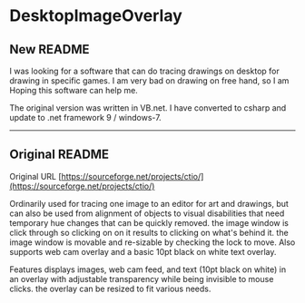 #  DesktopImageOverlay
## New README

I was looking for a software that can do tracing drawings on desktop for drawing in specific games.
I am very bad on drawing on free hand, so I am Hoping this software can help me.


The original version was written in VB.net. I have converted to csharp and update to .net framework 9 / windows-7.


-----

## Original README

Original URL [https://sourceforge.net/projects/ctio/](https://sourceforge.net/projects/ctio/)


Ordinarily used for tracing one image to an editor for art and drawings, but can also be used from alignment of objects to 
visual disabilities that need temporary hue changes that can be quickly removed. the image window is click through so clicking 
on on it results to clicking on what's behind it. the image window is movable and re-sizable by checking the lock to move. 
Also supports web cam overlay and a basic 10pt black on white text overlay.

Features
displays images, web cam feed, and text (10pt black on white) in an overlay with adjustable transparency while being invisible to mouse clicks.
the overlay can be resized to fit various needs.